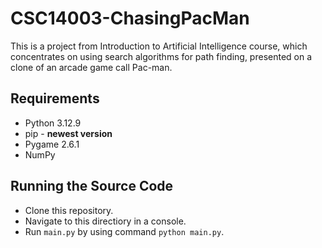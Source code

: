 # CSC14003-ChasingPacMan
This is a project from Introduction to Artificial Intelligence course, which concentrates on using search algorithms for path finding, presented on a clone of an arcade game call Pac-man.

## Requirements
- Python 3.12.9
- pip - **newest version**
- Pygame 2.6.1
- NumPy

## Running the Source Code
- Clone this repository.
- Navigate to this directiory in a console.
- Run `main.py` by using command `python main.py`.